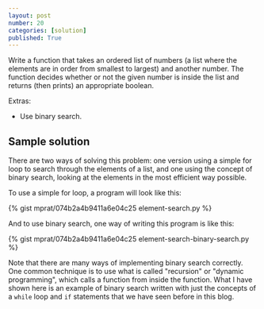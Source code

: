```yaml
---
layout: post
number: 20
categories: [solution]
published: True
---
```


Write a function that takes an ordered list of numbers (a list where the elements are in order from smallest to largest) and another number. The function decides whether or not the given number is inside the list and returns (then prints) an appropriate boolean.

Extras: 

* Use binary search. 

## Sample solution 

There are two ways of solving this problem: one version using a simple for loop to search through the elements of a list, and one using the concept of binary search, looking at the elements in the most efficient way possible. 

To use a simple for loop, a program will look like this: 

{% gist mprat/074b2a4b9411a6e04c25 element-search.py %}

And to use binary search, one way of writing this program is like this:

{% gist mprat/074b2a4b9411a6e04c25 element-search-binary-search.py %}

Note that there are many ways of implementing binary search correctly. One common technique is to use what is called "recursion" or "dynamic programming", which calls a function from inside the function. What I have shown here is an example of binary search written with just the concepts of a `while` loop and `if` statements that we have seen before in this blog.